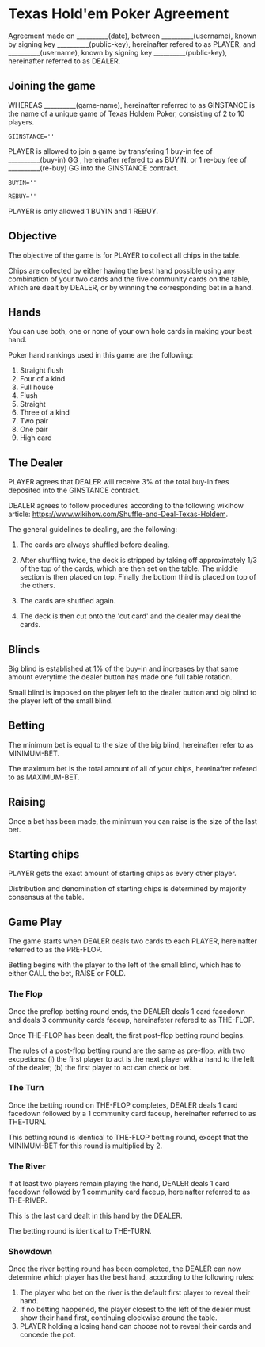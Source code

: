 

# Texas Hold'em Poker Agreement

Agreement made on __________(date), between __________(username), known by signing key __________(public-key), hereinafter refered to as PLAYER, and __________(username), known by signing key __________(public-key), hereinafter referred to as DEALER.

## Joining the game

WHEREAS __________(game-name), hereinafter referred to as GINSTANCE is the name of a unique game of Texas Holdem Poker, consisting of 2 to 10 players.

```
GIINSTANCE=''
```
PLAYER is allowed to join a game by transfering 1 buy-in fee of __________(buy-in) GG , hereinafter refered to as BUYIN, or 1 re-buy fee of __________(re-buy) GG into the GINSTANCE contract. 
```
BUYIN=''
```
```
REBUY=''
```
PLAYER is only allowed 1 BUYIN and 1 REBUY.

## Objective

The objective of the game is for PLAYER to collect all chips in the table. 

Chips are collected by either having the best hand possible using any combination of your two cards and the five community cards on the table, which are dealt by DEALER, or by winning the corresponding bet in a hand.

## Hands

You can use both, one or none of your own hole cards in making your best hand.

Poker hand rankings used in this game are the following:

1. Straight flush
2. Four of a kind
3. Full house
4. Flush
5. Straight
6. Three of a kind
7. Two pair
8. One pair
9. High card

## The Dealer

PLAYER agrees that DEALER will receive 3% of the total buy-in fees deposited into the GINSTANCE contract. 

DEALER agrees to follow procedures according to the following wikihow article: https://www.wikihow.com/Shuffle-and-Deal-Texas-Holdem. 

The general guidelines to dealing, are the following:

1. The cards are always shuffled before dealing.

2. After shuffling twice, the deck is stripped by taking off approximately 1/3 of the top of the cards, which are then set on the table. The middle section is then placed on top. Finally the bottom third is placed on top of the others. 

3. The cards are shuffled again. 

4. The deck is then cut onto the 'cut card' and the dealer may deal the cards.

## Blinds

Big blind is established at 1% of the buy-in and increases by that same amount everytime the dealer button has made one full table rotation.

Small blind is imposed on the player left to the dealer button and big blind to the player left of the small blind. 

## Betting

The minimum bet is equal to the size of the big blind, hereinafter refer to as MINIMUM-BET. 

The maximum bet is the total amount of all of your chips, hereinafter refered to as MAXIMUM-BET.

## Raising

Once a bet has been made, the minimum you can raise is the size of the last bet.

## Starting chips

PLAYER gets the exact amount of starting chips as every other player. 

Distribution and denomination of starting chips is determined by majority consensus at the table.

## Game Play

The game starts when DEALER deals two cards to each PLAYER, hereinafter referred to as the PRE-FLOP.  

Betting begins with the player to the left of the small blind, which has to either CALL the bet, RAISE or FOLD.

### The Flop

Once the preflop betting round ends, the DEALER deals 1 card facedown and deals 3 community cards faceup, hereinafeter refered to as THE-FLOP.

Once THE-FLOP has been dealt, the first post-flop betting round begins. 

The rules of a post-flop betting round are the same as pre-flop, with two excpetions: (i) the first player to act is the next player with a hand to the left of the dealer; (b) the first player to act can check or bet.

### The Turn

Once the betting round on THE-FLOP completes, DEALER deals 1 card facedown followed by a 1 community card faceup, hereinafter referred to as THE-TURN.

This betting round is identical to THE-FLOP betting round, except that the MINIMUM-BET for this round is multiplied by 2.

### The River

If at least two players remain playing the hand, DEALER deals 1 card facedown followed by 1 community card faceup, hereinafter referred to as THE-RIVER.

This is the last card dealt in this hand by the DEALER. 

The betting round is identical to THE-TURN.

### Showdown

Once the river betting round has been completed, the DEALER can now determine which player has the best hand, according to the following rules:

1. The player who bet on the river is the default first player to reveal their hand.
2. If no betting happened, the player closest to the left of the dealer must show their hand first, continuing clockwise around the table.
3. PLAYER holding a losing hand can choose not to reveal their cards and concede the pot.

